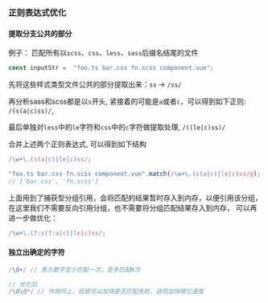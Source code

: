 ### 正则表达式优化

#### 提取分支公共的部分

例子： 匹配所有以`scss`、`css`、`less`、`sass`后缀名结尾的文件

```js
const inputStr =  "foo.ts bar.css fn.scss component.vue";
```
先将这些样式类型文件公共的部分提取出来：`ss` -> `/ss/`

再分析sass和scss都是以`s`开头, 紧接着的可能是`a`或者`c`，可以得到如下正则: `/(s(a|c)ss)/`,


最后单独对`less`中的`le`字符和`css`中的`c`字符做提取处理,
`/((le|c)ss)/`

合并上述两个正则表达式, 可以得到如下结构

```js
/\w+\.(s(a|c)|le|c)ss/;

"foo.ts bar.css fn.scss component.vue".match(/\w+\.(s(a|c)|le|c)ss/g); 
// ['bar.css', 'fn.scss']
```

上面用到了捕获型分组引用，会将匹配的结果暂时存入到内存，以便引用该分组，在这里我们不需要反向引用分组，也不需要将分组匹配结果存入到内存，
可以再进一步做优化：

```js
/\w+\.(?:s(?:a|c)|le|c)ss/;
```

#### 独立出确定的字符

```js
/\d+/ // 表示数字至少匹配一次，至多匹配N次

// 优化后
/\d\d*/ // 作用同上，但是可以加快是否匹配失败，进而加快移位速度
```